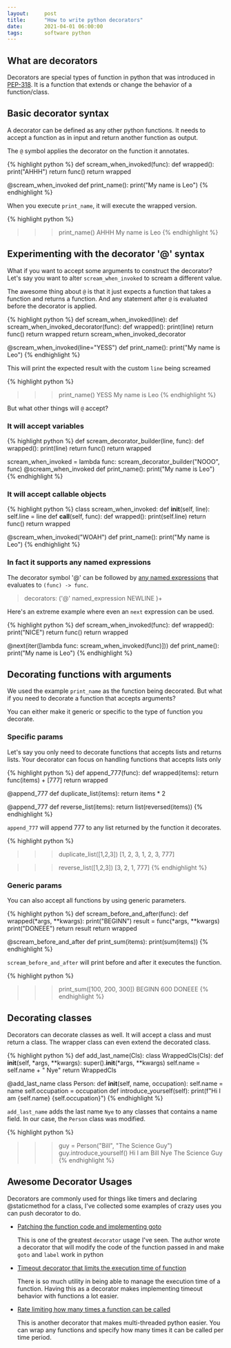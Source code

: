 ```yaml
---
layout:     post
title:      "How to write python decorators"
date:       2021-04-01 06:00:00
tags:       software python
---
```


## What are decorators

Decorators are special types of function in python that was introduced in
[PEP-318](https://www.python.org/dev/peps/pep-0318/). It is a function that
extends or change the behavior of a function/class.

## Basic decorator syntax

A decorator can be defined as any other python functions. It needs to accept a
function as in input and return another function as output.

The `@` symbol applies the decorator on the function it annotates.

{% highlight python %}
def scream_when_invoked(func):
  def wrapped():
    print("AHHH")
    return func()
  return wrapped

@scream_when_invoked
def print_name():
  print("My name is Leo")
{% endhighlight %}

When you execute `print_name`, it will execute the wrapped version.

{% highlight python %}
>>> print_name()
AHHH
My name is Leo
{% endhighlight %}

## Experimenting with the decorator '@' syntax

What if you want to accept some arguments to construct the decorator? Let's say
you want to alter `scream_when_invoked` to scream a different value.

The awesome thing about `@` is that it just expects a function that takes a
function and returns a function. And any statement after `@` is evaluated
before the decorator is applied.

{% highlight python %}
def scream_when_invoked(line):
  def scream_when_invoked_decorator(func):
    def wrapped():
      print(line)
      return func()
    return wrapped
  return scream_when_invoked_decorator

@scream_when_invoked(line="YESS")
def print_name():
  print("My name is Leo")
{% endhighlight %}

This will print the expected result with the custom `line` being screamed

{% highlight python %}
>>> print_name()
YESS
My name is Leo
{% endhighlight %}

But what other things will `@` accept?

### It will accept variables

{% highlight python %}
def scream_decorator_builder(line, func):
  def wrapped():
    print(line)
    return func()
  return wrapped

scream_when_invoked = lambda func: scream_decorator_builder("NOOO", func)
@scream_when_invoked
def print_name():
  print("My name is Leo")
{% endhighlight %}

### It will accept callable objects

{% highlight python %}
class scream_when_invoked:
  def __init__(self, line):
    self.line = line
  def __call__(self, func):
    def wrapped():
      print(self.line)
      return func()
    return wrapped

@scream_when_invoked("WOAH")
def print_name():
  print("My name is Leo")
{% endhighlight %}

### In fact it supports any named expressions

The decorator symbol '@' can be followed by
[any named expressions](https://docs.python.org/3/reference/grammar.html?highlight=decorators)
that evaluates to `(func) -> func`.

> decorators: ('@' named_expression NEWLINE )+

Here's an extreme example where even an `next` expression can be used.

{% highlight python %}
def scream_when_invoked(func):
  def wrapped():
    print("NICE")
    return func()
  return wrapped

@next(iter([lambda func: scream_when_invoked(func)]))
def print_name():
  print("My name is Leo")
{% endhighlight %}

## Decorating functions with arguments

We used the example `print_name` as the function being decorated. But what if
you need to decorate a function that accepts arguments?

You can either make it generic or specific to the type of function you decorate.

### Specific params

Let's say you only need to decorate functions that accepts lists and returns
lists. Your decorator can focus on handling functions that accepts lists only

{% highlight python %}
def append_777(func):
  def wrapped(items):
    return func(items) + [777]
  return wrapped

@append_777
def duplicate_list(items):
  return items * 2

@append_777
def reverse_list(items):
  return list(reversed(items))
{% endhighlight %}

`append_777` will append 777 to any list returned by the function it decorates.

{% highlight python %}
>>> duplicate_list([1,2,3])
[1, 2, 3, 1, 2, 3, 777]

>>> reverse_list([1,2,3])
[3, 2, 1, 777]
{% endhighlight %}

### Generic params

You can also accept all functions by using generic parameters.

{% highlight python %}
def scream_before_and_after(func):
  def wrapped(*args, **kwargs):
    print("BEGINN")
    result = func(*args, **kwargs)
    print("DONEEE")
    return result
  return wrapped

@scream_before_and_after
def print_sum(items):
  print(sum(items))
{% endhighlight %}

`scream_before_and_after` will print before and after it executes the function.

{% highlight python %}
>>> print_sum([100, 200, 300])
BEGINN
600
DONEEE
{% endhighlight %}

## Decorating classes

Decorators can decorate classes as well. It will accept a class and must return
a class. The wrapper class can even extend the decorated class.

{% highlight python %}
def add_last_name(Cls):
  class WrappedCls(Cls):
    def __init__(self, *args, **kwargs):
      super().__init__(*args, **kwargs)
      self.name = self.name + " Nye"
  return WrappedCls

@add_last_name
class Person:
  def __init__(self, name, occupation):
    self.name = name
    self.occupation = occupation
  def introduce_yourself(self):
    print(f"Hi I am {self.name} {self.occupation}")
{% endhighlight %}

`add_last_name` adds the last name `Nye` to any classes that contains a name
field. In our case, the `Person` class was modified.

{% highlight python %}
>>> guy = Person("Bill", "The Science Guy")
>>> guy.introduce_yourself()
Hi I am Bill Nye The Science Guy
{% endhighlight %}

## Awesome Decorator Usages

Decorators are commonly used for things like timers and declaring @staticmethod
for a class, I've collected some examples of crazy uses you can push decorator
to do.

- [Patching the function code and implementing goto](https://github.com/snoack/python-goto)

  This is one of the greatest `decorator` usage I've seen. The author wrote a
  decorator that will modify the code of the function passed in and make `goto`
  and `label` work in python

- [Timeout decorator that limits the execution time of function](https://github.com/pnpnpn/timeout-decorator)

  There is so much utility in being able to manage the execution time of a
  function. Having this as a decorator makes implementing timeout behavior with
  functions a lot easier.

- [Rate limiting how many times a function can be called](https://github.com/enricobacis/awesome-python-decorators/tree/master/ratelimit)

  This is another decorator that makes multi-threaded python easier. You can
  wrap any functions and specify how many times it can be called per time
  period.
